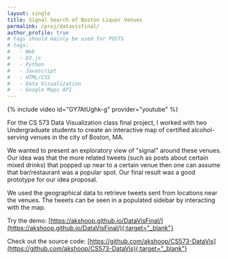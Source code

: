 ```yaml
---
layout: single
title: Signal Search of Boston Liquor Venues
permalink: /proj/datavisfinal/
author_profile: true
# tags should mainly be used for POSTS
# tags:
#   - Web
#   - D3.js
#   - Python
#   - Javascript
#   - HTML/CSS
#   - Data Visualization
#   - Google Maps API
---
```


{% include video id="GY7AtUghk-g" provider="youtube" %}

For the CS 573 Data Visualization class final project, I worked with two Undergraduate students to create an interactive map of certified alcohol-serving venues in the city of Boston, MA. 

We wanted to present an exploratory view of "signal" around these venues. Our idea was that the more related tweets (such as posts about certain mixed drinks) that popped up near to a certain venue then one can assume that bar/restaurant was a popular spot. Our final result was a good prototype for our idea proposal.

We used the geographical data to retrieve tweets sent from locations near the venues. The tweets can be seen in a populated sidebar by interacting with the map.

Try the demo: [https://akshoop.github.io/DataVisFinal/](https://akshoop.github.io/DataVisFinal/){:target="_blank"}

Check out the source code: [https://github.com/akshoop/CS573-DataVis](https://github.com/akshoop/CS573-DataVis){:target="_blank"}
